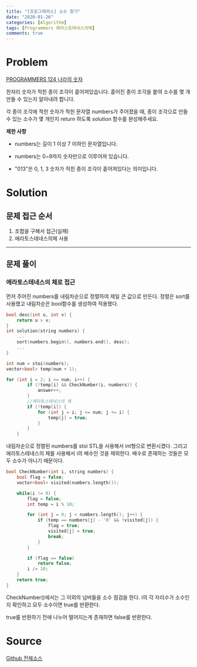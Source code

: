 ```yaml
---
title: "[프로그래머스] 소수 찾기"
date: "2020-01-26"
categories: [Algorithm]
tags: [Programmers 에라스토테네스의체]
comments: true
---
```


# Problem

[PROGRAMMERS 124 나라의 숫자](https://programmers.co.kr/learn/courses/30/lessons/42839)

한자리 숫자가 적힌 종이 조각이 흩어져있습니다. 흩어진 종이 조각을 붙여 소수를 몇 개 만들 수 있는지 알아내려 합니다.

각 종이 조각에 적힌 숫자가 적힌 문자열 numbers가 주어졌을 때, 종이 조각으로 만들 수 있는 소수가 몇 개인지 return 하도록 solution 함수를 완성해주세요.

**제한 사항**

- numbers는 길이 1 이상 7 이하인 문자열입니다.

- numbers는 0~9까지 숫자만으로 이루어져 있습니다.

- "013"은 0, 1, 3 숫자가 적힌 종이 조각이 흩어져있다는 의미입니다.

# Solution

## 문제 접근 순서

1. 조합을 구해서 접근(실패)
2. 에라토스테네스의체 사용

---

## 문제 풀이

### 에라토스테네스의 체로 접근

먼저 주어진 numbers를 내림차순으로 정렬하여 제일 큰 값으로 만든다. 정렬은 sort를 사용했고 내림차순은 bool함수를 생성하여 적용했다.

```cpp
bool desc(int u, int v) {
	return u > v;
}
int solution(string numbers) {
	...
	sort(numbers.begin(), numbers.end(), desc);
	...
}
```

```cpp
int num = stoi(numbers);
vector<bool> temp(num + 1);

for (int i = 2; i <= num; i++) {
		if (!temp[i] && CheckNumber(i, numbers)) {
			answer++;
		}
		//에라토스테네스의 체
		if (!temp[i]) {
			for (int j = i; j <= num; j += i) {
				temp[j] = true;
			}
		}
	}
```

내림차순으로 정렬된 numbers를 stoi STL을 사용해서 int형으로 변환시켰다. 그리고 에라토스테네스의 체를 사용해서 i의 배수인 것을 제외한다. 배수로 존재하는 것들은 모두 소수가 아니기 때문이다.

```cpp
bool CheckNumber(int i, string numbers) {
	bool flag = false;
	vector<bool> visited(numbers.length());

	while(i != 0) {
		flag = false;
		int temp = i % 10;

		for (int j = 0; j < numbers.length(); j++) {
			if (temp == numbers[j] - '0' && !visited[j]) {
				flag = true;
				visited[j] = true;
				break;
			}
		}

		if (flag == false)
			return false;
		i /= 10;
	}
	return true;
}
```

CheckNumber()에서는 그 이외의 넘버들을 소수 점검을 한다. i의 각 자리수가 소수인지 확인하고 모두 소수이면 true를 반환한다.

true를 반환하기 전에 나누어 떨어지는게 존재하면 false를 반환한다.

# Source

[Github 전체소스](https://github.com/MinByeongChan/myMBC/blob/master/Codetest/Programmers/42839_FindPrimaryNum.cpp)
